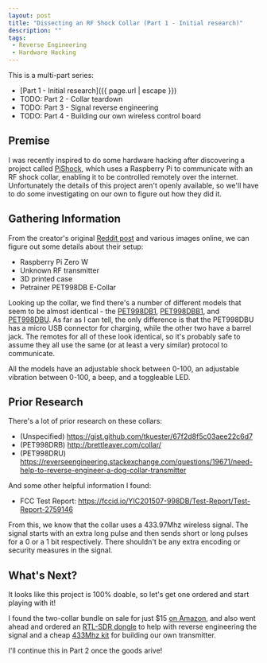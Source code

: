 ```yaml
---
layout: post
title: "Dissecting an RF Shock Collar (Part 1 - Initial research)"
description: ""
tags:
 - Reverse Engineering
 - Hardware Hacking
---
```


This is a multi-part series:
- [Part 1 - Initial research]({{ page.url | escape }})
- TODO: Part 2 - Collar teardown
- TODO: Part 3 - Signal reverse engineering
- TODO: Part 4 - Building our own wireless control board

## Premise

I was recently inspired to do some hardware hacking after discovering a project called [PiShock](), which uses a Raspberry Pi to communicate with an RF shock collar, enabling it to be controlled remotely over the internet. Unfortunately the details of this project aren't openly available, so we'll have to do some investigating on our own to figure out how they did it.

## Gathering Information

From the creator's original [Reddit post](https://www.reddit.com/r/BdsmDIY/comments/f9fw2a/long_distance_shock_collar/) and various images online, we can figure out some details about their setup:
- Raspberry Pi Zero W
- Unknown RF transmitter
- 3D printed case
- Petrainer PET998DB E-Collar

Looking up the collar, we find there's a number of different models that seem to be almost identical - the [PET998DB1](https://ipets-mall.com/products/petrainer-pet998db1), [PET998DBB1](https://ipets-mall.com/products/petrainer-pet998dbb1), and [PET998DBU](https://ipets-mall.com/products/petrainer-pet998dbu). As far as I can tell, the only difference is that the PET998DBU has a micro USB connector for charging, while the other two have a barrel jack. The remotes for all of these look identical, so it's probably safe to assume they all use the same (or at least a very similar) protocol to communicate.

All the models have an adjustable shock between 0-100, an adjustable vibration between 0-100, a beep, and a toggleable LED.

## Prior Research

There's a lot of prior research on these collars:
- (Unspecified) https://gist.github.com/tkuester/67f2d8f5c03aee22c6d7
- (PET998DRB) http://brettleaver.com/collar/
- (PET998DRU) https://reverseengineering.stackexchange.com/questions/19671/need-help-to-reverse-engineer-a-dog-collar-transmitter

And some other helpful information I found:
- FCC Test Report: https://fccid.io/YIC201507-998DB/Test-Report/Test-Report-2759146

From this, we know that the collar uses a 433.97Mhz wireless signal. The signal starts with an extra long pulse and then sends short or long pulses for a 0 or a 1 bit respectively. There shouldn't be any extra encoding or security measures in the signal.

## What's Next?

It looks like this project is 100% doable, so let's get one ordered and start playing with it!

I found the two-collar bundle on sale for just $15 [on Amazon](https://www.amazon.com/gp/product/B00W6ZHZMI), and also went ahead and ordered an [RTL-SDR dongle](https://www.amazon.com/gp/product/B0129EBDS2) to help with reverse engineering the signal and a cheap [433Mhz kit](http://hiletgo.com/ProductDetail/2157330.html) for building our own transmitter.

I'll continue this in Part 2 once the goods arive!
